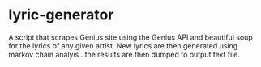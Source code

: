 # lyric-generator
A script that scrapes Genius site using the Genius API  and beautiful soup for the lyrics of any given artist. New lyrics are then generated using markov chain analyis . the results are then dumped to output text file.

